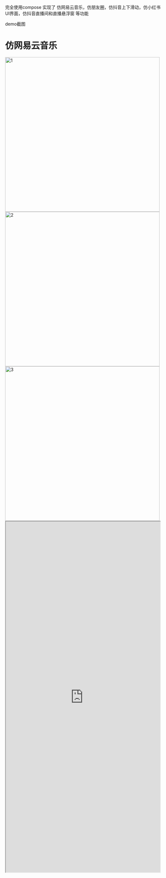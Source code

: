 完全使用compose 实现了 仿网易云音乐，仿朋友圈，仿抖音上下滑动，仿小红书UI界面，仿抖音直播间和直播悬浮窗 等功能

demo截图

# 仿网易云音乐
<img src="https://github.com/PangHaHa12138/ComposeDemo/blob/main/screenshot/music%20shot%201.png" alt="1" style="width:500px;">

<img src="https://github.com/PangHaHa12138/ComposeDemo/blob/main/screenshot/music%20shot%202.png" alt="2" style="width:500px;">

<img src="https://github.com/PangHaHa12138/ComposeDemo/blob/main/screenshot/music%20shot%203.png" alt="3" style="width:500px;">

<iframe height=1135 width=500 src="https://github.com/PangHaHa12138/ComposeDemo/blob/main/screenshot/music.mp4">


